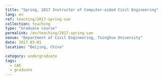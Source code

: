 ```yaml
---
title: "Spring, 2017 Instructor of Computer-aided Civil Engineering"
lang: en
ref: teaching/2017-spring-cae
collection: teaching
type: "Graduate course"
permalink: /en/teaching/2017-spring-cae
venue: "Department of Civil Engineering, Tsinghua University"
date: 2017-03-01
location: "Beijing, China"

category: undergraduate
tags: 
  - CAE
  - graduate
---
```


